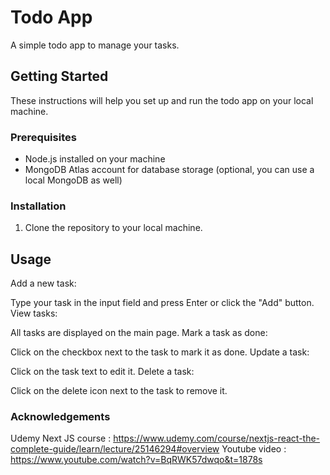 
# Todo App

A simple todo app to manage your tasks.

## Getting Started

These instructions will help you set up and run the todo app on your local machine.

### Prerequisites

- Node.js installed on your machine
- MongoDB Atlas account for database storage (optional, you can use a local MongoDB as well)

### Installation

1. Clone the repository to your local machine.

## Usage
Add a new task:

Type your task in the input field and press Enter or click the "Add" button.
View tasks:

All tasks are displayed on the main page.
Mark a task as done:

Click on the checkbox next to the task to mark it as done.
Update a task:

Click on the task text to edit it.
Delete a task:

Click on the delete icon next to the task to remove it.

### Acknowledgements
Udemy Next JS course : https://www.udemy.com/course/nextjs-react-the-complete-guide/learn/lecture/25146294#overview
Youtube video : https://www.youtube.com/watch?v=BqRWK57dwqo&t=1878s
